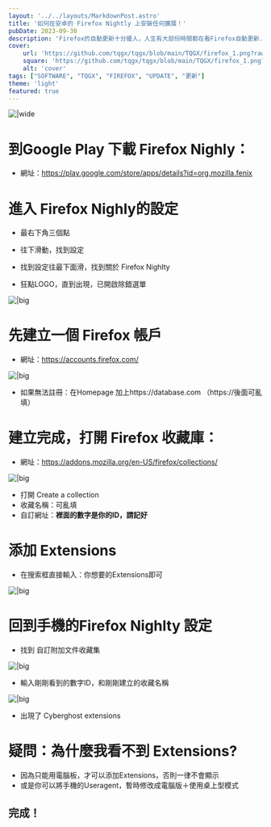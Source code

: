 ```yaml
---
layout: '../../layouts/MarkdownPost.astro'
title: '如何在安卓的 Firefox Nightly 上安裝任何擴展！'
pubDate: 2023-09-30
description: 'Firefox的自動更新十分擾人，人生有大部份時間都在看Firefox自動更新... 時間一到，跟你說要更新了，或是右上角有一個很擾人厭的更新通知。不管怎麼說，這篇文章簡單教學如何禁止更新'
cover:
    url: 'https://github.com/tqgx/tqgx/blob/main/TQGX/firefox_1.png?raw=true'
    square: 'https://github.com/tqgx/tqgx/blob/main/TQGX/firefox_1.png?raw=true'
    alt: 'cover'
tags: ["SOFTWARE", "TQGX", "FIREFOX", "UPDATE", "更新"] 
theme: 'light'
featured: true
---
```


![|wide](https://github.com/tqgx/tqgx/blob/main/TQGX/firefox_1.png?raw=true)


# 到Google Play 下載 Firefox Nighly：
- 網址：https://play.google.com/store/apps/details?id=org.mozilla.fenix


# 進入 Firefox Nighly的設定
- 最右下角三個點
- 往下滑動，找到設定
- 找到設定往最下面滑，找到關於 Firefox Nighlty

- 狂點LOGO，直到出現，已開啟除錯選單

![|big](https://github.com/tqgx/tqgx/blob/main/TQGX/install_0.png?raw=true)



# 先建立一個 Firefox 帳戶
- 網址：https://accounts.firefox.com/

![|big](https://github.com/tqgx/tqgx/blob/main/TQGX/install_1.png?raw=true)

- 如果無法註冊：在Homepage 加上https://database.com （https://後面可亂填）


# 建立完成，打開 Firefox 收藏庫：
- 網址：https://addons.mozilla.org/en-US/firefox/collections/

![|big](https://github.com/tqgx/tqgx/blob/main/TQGX/install_2.png?raw=true)

- 打開 Create a collection 
- 收藏名稱：可亂填
- 自訂網址：__裡面的數字是你的ID，請記好__ 


# 添加 Extensions
- 在搜索框直接輸入：你想要的Extensions即可

![|big](https://github.com/tqgx/tqgx/blob/main/TQGX/install_5.png?raw=true)


# 回到手機的Firefox Nighlty 設定
- 找到 自訂附加文件收藏集

![|big](https://github.com/tqgx/tqgx/blob/main/TQGX/install_3.png?raw=true)

- 輸入剛剛看到的數字ID，和剛剛建立的收藏名稱

![|big](https://github.com/tqgx/tqgx/blob/main/TQGX/install_4.png?raw=true)

- 出現了 Cyberghost extensions


# 疑問：為什麼我看不到 Extensions? 
- 因為只能用電腦板，才可以添加Extensions，否則一律不會顯示
- 或是你可以將手機的Useragent，暫時修改成電腦版＋使用桌上型模式


## 完成！

